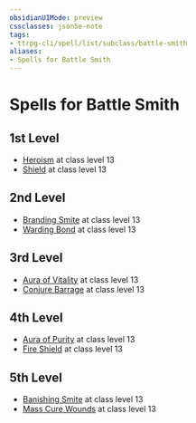 ```yaml
---
obsidianUIMode: preview
cssclasses: json5e-note
tags:
- ttrpg-cli/spell/list/subclass/battle-smith
aliases:
- Spells for Battle Smith
---
```

# Spells for Battle Smith

## 1st Level

- [Heroism](/3-Mechanics/CLI/Compendium/spells/heroism.md "PHB") at class level 13
- [Shield](/3-Mechanics/CLI/Compendium/spells/shield.md "PHB") at class level 13

## 2nd Level

- [Branding Smite](/3-Mechanics/CLI/Compendium/spells/branding-smite.md "PHB") at class level 13
- [Warding Bond](/3-Mechanics/CLI/Compendium/spells/warding-bond.md "PHB") at class level 13

## 3rd Level

- [Aura of Vitality](/3-Mechanics/CLI/Compendium/spells/aura-of-vitality.md "PHB") at class level 13
- [Conjure Barrage](/3-Mechanics/CLI/Compendium/spells/conjure-barrage.md "PHB") at class level 13

## 4th Level

- [Aura of Purity](/3-Mechanics/CLI/Compendium/spells/aura-of-purity.md "PHB") at class level 13
- [Fire Shield](/3-Mechanics/CLI/Compendium/spells/fire-shield.md "PHB") at class level 13

## 5th Level

- [Banishing Smite](/3-Mechanics/CLI/Compendium/spells/banishing-smite.md "PHB") at class level 13
- [Mass Cure Wounds](/3-Mechanics/CLI/Compendium/spells/mass-cure-wounds.md "PHB") at class level 13